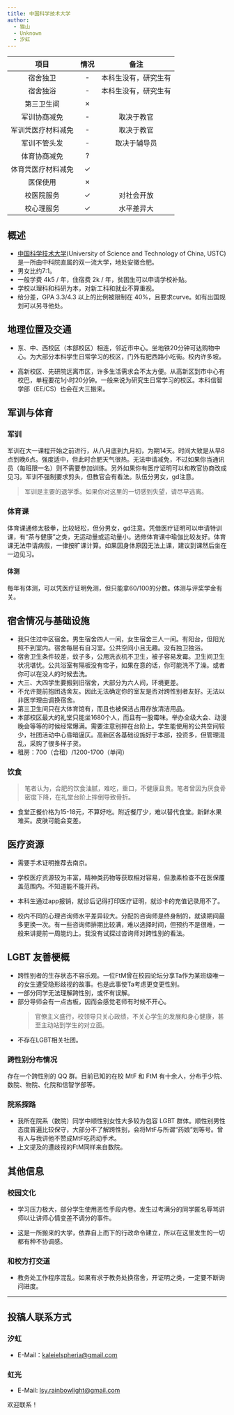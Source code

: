 ```yaml
---
title: 中国科学技术大学
author:
  - 猫山
  - Unknown
  - 汐虹
---
```


|        项目        | 情况 |     备注     |
| :----------------: | :--: | :----------: |
|      宿舍独卫      |  -   |  本科生没有，研究生有  |
|      宿舍独浴      |  -   |       本科生没有，研究生有       |
|     第三卫生间     |  ✗   |              |
|    军训协商减免    |   -  |      取决于教官        |
| 军训凭医疗材料减免 |  -   |      取决于教官        |
|    军训不管头发    |  -   | 取决于辅导员 |
|    体育协商减免    |  ?   |              |
| 体育凭医疗材料减免 |  ✓   |              |
|      医保使用      |  ✗   |              |
|     校医院服务     |  ✓   |       对社会开放       |
|     校心理服务     |  ✓   |       水平差异大       |

## 概述

- [中国科学技术大学](https://www.ustc.edu.cn/)(University of Science and Technology of China, USTC) 是一所由中科院直属的双一流大学，地处安徽合肥。
- 男女比约7:1。
- 一般学费 4k5 / 年，住宿费 2k / 年，贫困生可以申请学校补贴。
- 学校以理科和科研为本，对新工科和就业不算重视。
- 给分差，GPA 3.3/4.3 以上的比例被限制在 40%，且要求curve。如有出国规划可以另寻他处。

## 地理位置及交通

- 东、中、西校区（本部校区）相连，邻近市中心。坐地铁20分钟可达购物中心。为大部分本科学生日常学习的校区，门外有肥西路小吃街。校内许多坡。

- 高新校区、先研院远离市区，许多生活需求会不太方便。从高新区到市中心有校巴，单程要花1小时20分钟。一般来说为研究生日常学习的校区。本科信智学部（EE/CS）也会在大三搬来。

## 军训与体育

### 军训

军训在大一课程开始之前进行，从八月底到九月初，为期14天。时间大致是从早8点到晚6点。强度适中，但此时合肥天气很热。无法申请减免，不过如果你当通讯员（每班限一名）则不需要参加训练。另外如果你有医疗证明可以和教官协商改成见习。军训不强制要求剪头，但教官会有看法。队伍分男女，gd注意。
>军训是主要的退学季。如果你对这里的一切感到失望，请尽早逃离。

### 体育课

体育课通修太极拳，比较轻松，但分男女，gd注意。凭借医疗证明可以申请特训课，有“茶与健康”之类，无运动量或运动量小。选修体育课中瑜伽比较友好。体育课无法申请病假，一律按旷课计算。如果因身体原因无法上课，建议到课然后坐在一边见习。

#### 体测

每年有体测，可以凭医疗证明免测，但只能拿60/100的分数。体测与评奖学金有关。

## 宿舍情况与基础设施

- 我只住过中区宿舍。男生宿舍四人一间，女生宿舍三人一间。有阳台，但阳光照不到室内。宿舍每层有自习室。公共空间小且无趣。没有独卫独浴。
- 宿舍卫生条件较差，蚊子多，公用洗衣机不卫生，被子容易发霉。卫生间卫生状况堪忧。公共浴室有隔板没有帘子，如果在意的话，你可能洗不了澡。或者你可以在没人的时候去洗。
- 大三、大四学生要搬到旧宿舍，大部分为六人间，环境更差。
- 不允许提前抱团选舍友。因此无法确定你的室友是否对跨性别者友好。无法以非医学理由调换宿舍。
- 第三卫生间只在大体育馆有，而且也被保洁占用存放清洁用品。
- 本部校区最大的礼堂只能坐1680个人，而且有一股霉味。举办全级大会、动漫晚会等等的时候经常爆满。需要注意别摔在台阶上。学生能使用的公共空间较少，社团活动中心昏暗逼仄。高新区各基础设施好于本部，投资多，但管理混乱，采购了很多样子货。
- 租房：700（合租）/1200-1700（单间）

### 饮食

> 笔者认为，合肥的饮食油腻，难吃，重口，不健康且贵。笔者曾因为厌食骨密度下降，在礼堂台阶上摔倒导致骨折。

- 食堂正餐价格为15-18元，不算好吃。附近餐厅少，难以替代食堂。新鲜水果难买。皮肤可能会变差。

## 医疗资源

- 需要手术证明推荐去南京。

- 学校医疗资源较为丰富，精神类药物等获取相对容易，但激素检查不在医保覆盖范围内。不知道能不能开药。

- 本科生通过app报销，就诊后记得打印医疗证明，就诊卡的充值记录用不了。

- 校内不同的心理咨询师水平差异较大。分配的咨询师是终身制的，就读期间最多更换一次。有一些咨询师排期比较满，难以选择时间，但预约不是很难，一般来讲提前一周能约上。我没有试探过咨询师对跨性别的看法。

## LGBT 友善梗概

- 跨性别者的生存状态不容乐观。一位FtM曾在校园论坛分享Ta作为某班级唯一的女生遭受隐形歧视的故事。也是此事使Ta考虑更变更性别。
- 一部分同学无法理解跨性别，或怀有误解。
- 部分导师会有一点古板，因而会感觉老师有时候不开心。
  > 官僚主义盛行，校领导只关心政绩，不关心学生的发展和身心健康，甚至主动站到学生的对立面。
- 不存在LGBT相关社团。

### 跨性别分布情况

存在一个跨性别的 QQ 群。目前已知的在校 MtF 和 FtM 有十余人，分布于少院、数院、物院、化院和信智学部等。

### 院系探路

- 我所在院系（数院）同学中顺性别女性大多较为包容 LGBT 群体。顺性别男性态度普遍比较保守，大部分不了解跨性别，会将MtF与所谓“药娘”划等号。曾有人与我讲他不赞成MtF吃药动手术。
- 上文提及的遭歧视的FtM同样来自数院。

## 其他信息

### 校园文化

- 学习压力极大，部分学生使用恶性手段内卷。发生过考满分的同学匿名辱骂讲师以让讲师心情变差不调分的事件。

- 这是一所搬来的大学，依靠自上而下的行政命令建立，所以在这里发生的一切都有种不协调感。

### 和校方打交道

- 教务处工作程序混乱。如果有求于教务处换宿舍，开证明之类，一定要不断询问进度。

---

## 投稿人联系方式

### 汐虹

- E-Mail：<kaleielspheria@gmail.com>

### 虹光

- E-Mail: <lsy.rainbowlight@gmail.com>

欢迎联系！
